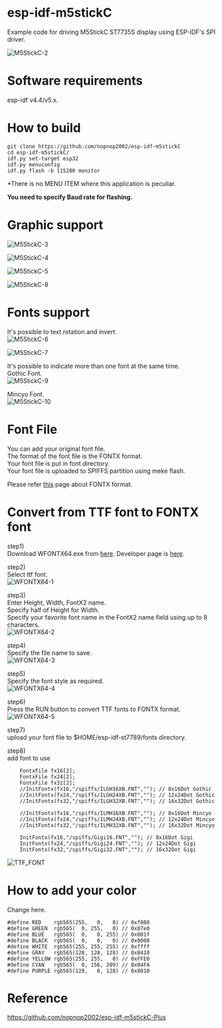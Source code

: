 # esp-idf-m5stickC

Example code for driving M5StickC ST7735S display using ESP-IDF's SPI driver.

![M5StickC-2](https://user-images.githubusercontent.com/6020549/57962798-88284680-7956-11e9-862d-365667c9941d.JPG)

# Software requirements
esp-idf v4.4/v5.x.   

# How to build
```
git clone https://github.com/nopnop2002/esp-idf-m5stickC
cd esp-idf-m5stickC/
idf.py set-target esp32
idf.py menuconfig
idf.py flash -b 115200 monitor
```

\*There is no MENU ITEM where this application is peculiar.   

__You need to specify Baud rate for flashing.__   

# Graphic support
![M5StickC-3](https://user-images.githubusercontent.com/6020549/57962800-8c546400-7956-11e9-876d-795b6fe6d9e6.JPG)

![M5StickC-4](https://user-images.githubusercontent.com/6020549/57962802-8f4f5480-7956-11e9-806a-9e3c0bb7f98f.JPG)

![M5StickC-5](https://user-images.githubusercontent.com/6020549/57962803-924a4500-7956-11e9-8b30-44bfe19d136d.JPG)

![M5StickC-8](https://user-images.githubusercontent.com/6020549/57962809-9f673400-7956-11e9-998e-f2b26f3ded44.JPG)

# Fonts support
It's possible to text rotation and invert.   
![M5StickC-6](https://user-images.githubusercontent.com/6020549/57962805-96766280-7956-11e9-92a8-8778e62b7ef5.JPG)

![M5StickC-7](https://user-images.githubusercontent.com/6020549/57962808-9b3b1680-7956-11e9-8f7d-487c17d43dbf.JPG)

It's possible to indicate more than one font at the same time.   
Gothic Font.   
![M5StickC-9](https://user-images.githubusercontent.com/6020549/57962812-a2fabb00-7956-11e9-989f-b0fa90523c01.JPG)

Mincyo Font.   
![M5StickC-10](https://user-images.githubusercontent.com/6020549/57962814-a68e4200-7956-11e9-95ff-c735b336036d.JPG)


# Font File   
You can add your original font file.   
The format of the font file is the FONTX format.   
Your font file is put in font directory.   
Your font file is uploaded to SPIFFS partition using meke flash.   

Please refer [this](http://elm-chan.org/docs/dosv/fontx_e.html) page about FONTX format.   

# Convert from TTF font to FONTX font  
step1)   
Download WFONTX64.exe from [here](https://github.com/nemuisan/WFONTX64/releases).
Developer page is [here](https://github.com/nemuisan/WFONTX64).   

step2)   
Select ttf font.   
![WFONTX64-1](https://github.com/user-attachments/assets/2193a3c4-021c-48e6-8486-2ce500bdac36)

step3)   
Enter Height, Width, FontX2 name.   
Specify half of Height for Width.   
Specify your favorite font name in the FontX2 name field using up to 8 characters.   
![WFONTX64-2](https://github.com/user-attachments/assets/c87a9ec9-8e28-4d34-8475-60b15a47fb22)


step4)   
Specify the file name to save.   
![WFONTX64-3](https://github.com/user-attachments/assets/9715d4bf-e460-41a6-9a4b-38c0f10020f7)

step5)   
Specify the font style as required.   
![WFONTX64-4](https://github.com/user-attachments/assets/0ff3072d-6a78-48ae-b855-60c692f8d771)

step6)   
Press the RUN button to convert TTF fonts to FONTX format.   
![WFONTX64-5](https://github.com/user-attachments/assets/d9797e3d-1fd6-4504-b161-c1280f1242c0)

step7)   
upload your font file to $HOME/esp-idf-st7789/fonts directory.   

step8)   
add font to use   
```
    FontxFile fx16[2];
    FontxFile fx24[2];
    FontxFile fx32[2];
    //InitFontx(fx16,"/spiffs/ILGH16XB.FNT",""); // 8x16Dot Gothic
    //InitFontx(fx24,"/spiffs/ILGH24XB.FNT",""); // 12x24Dot Gothic
    //InitFontx(fx32,"/spiffs/ILGH32XB.FNT",""); // 16x32Dot Gothic

    //InitFontx(fx16,"/spiffs/ILMH16XB.FNT",""); // 8x16Dot Mincyo
    //InitFontx(fx24,"/spiffs/ILMH24XB.FNT",""); // 12x24Dot Mincyo
    //InitFontx(fx32,"/spiffs/ILMH32XB.FNT",""); // 16x32Dot Mincyo

    InitFontx(fx16,"/spiffs/Gigi16.FNT",""); // 8x16Dot Gigi
    InitFontx(fx24,"/spiffs/Gigi24.FNT",""); // 12x24Dot Gigi
    InitFontx(fx32,"/spiffs/Gigi32.FNT",""); // 16x32Dot Gigi
```

![TTF_FONT](https://github.com/user-attachments/assets/7b8c88d8-e347-48a8-b438-1779f2601230)

# How to add your color   
Change here.   
```
#define RED    rgb565(255,   0,   0) // 0xf800
#define GREEN  rgb565(  0, 255,   0) // 0x07e0
#define BLUE   rgb565(  0,   0, 255) // 0x001f
#define BLACK  rgb565(  0,   0,   0) // 0x0000
#define WHITE  rgb565(255, 255, 255) // 0xffff
#define GRAY   rgb565(128, 128, 128) // 0x8410
#define YELLOW rgb565(255, 255,   0) // 0xFFE0
#define CYAN   rgb565(  0, 156, 209) // 0x04FA
#define PURPLE rgb565(128,   0, 128) // 0x8010
```

# Reference   
https://github.com/nopnop2002/esp-idf-m5stickC-Plus

